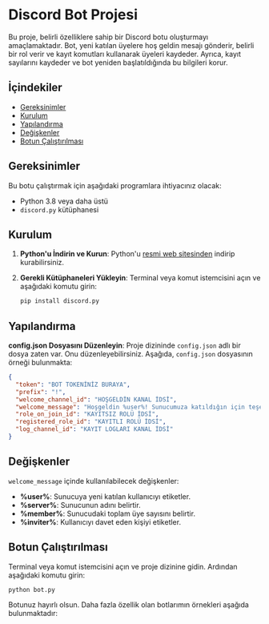 # Discord Bot Projesi

Bu proje, belirli özelliklere sahip bir Discord botu oluşturmayı amaçlamaktadır. Bot, yeni katılan üyelere hoş geldin mesajı gönderir, belirli bir rol verir ve kayıt komutları kullanarak üyeleri kaydeder. Ayrıca, kayıt sayılarını kaydeder ve bot yeniden başlatıldığında bu bilgileri korur.

## İçindekiler

- [Gereksinimler](#gereksinimler)
- [Kurulum](#kurulum)
- [Yapılandırma](#yapılandırma)
- [Değişkenler](#değişkenler)
- [Botun Çalıştırılması](#botun-çalıştırılması)

## Gereksinimler

Bu botu çalıştırmak için aşağıdaki programlara ihtiyacınız olacak:

- Python 3.8 veya daha üstü
- `discord.py` kütüphanesi

## Kurulum

1. **Python'u İndirin ve Kurun**:
   Python'u [resmi web sitesinden](https://www.python.org/downloads/) indirip kurabilirsiniz.

2. **Gerekli Kütüphaneleri Yükleyin**:
   Terminal veya komut istemcisini açın ve aşağıdaki komutu girin:

   ```sh
   pip install discord.py
   ```

## Yapılandırma
**config.json Dosyasını Düzenleyin**:
   Proje dizininde `config.json` adlı bir dosya zaten var. Onu düzenleyebilirsiniz.
   Aşağıda, `config.json` dosyasının örneği bulunmakta:

   ```json
   {
     "token": "BOT TOKENİNİZ BURAYA",
     "prefix": "!",
     "welcome_channel_id": "HOŞGELDİN KANAL İDSİ",
     "welcome_message": "Hoşgeldin %user%! Sunucumuza katıldığın için teşekkürler. Şu anda %server% sunucusunda %member% kişiyiz.",
     "role_on_join_id": "KAYITSIZ ROLÜ İDSİ",
     "registered_role_id": "KAYITLI ROLÜ İDSİ",
     "log_channel_id": "KAYIT LOGLARI KANAL İDSİ"
   }
   ```

## Değişkenler

`welcome_message` içinde kullanılabilecek değişkenler:

- **%user%**: Sunucuya yeni katılan kullanıcıyı etiketler.
- **%server%**: Sunucunun adını belirtir.
- **%member%**: Sunucudaki toplam üye sayısını belirtir.
- **%inviter%**: Kullanıcıyı davet eden kişiyi etiketler.

## Botun Çalıştırılması

   Terminal veya komut istemcisini açın ve proje dizinine gidin. Ardından aşağıdaki komutu girin:

   ```sh
   python bot.py
   ```

Botunuz hayırlı olsun. Daha fazla özellik olan botlarımın örnekleri aşağıda bulunmaktadır:

